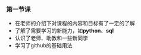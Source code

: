 ### 第一节课

+ 在老师的介绍下对课程的内容和目标有了一定的了解
+ 了解了需要学习的新能力，如**python**、**sql**
+ 认识了老师、助教和一些新同学
+ 学习了github的基础用法